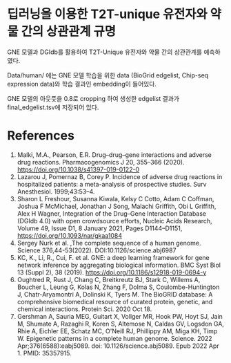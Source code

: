 # 딥러닝을 이용한 T2T-unique 유전자와 약물 간의 상관관계 규명

GNE 모델과 DGIdb를 활용하여 T2T-Unique 유전자와 약물 간의 상관관계를 예측하였다.

Data/human/ 에는 GNE 모델 학습을 위한 data (BioGrid edgelist, Chip-seq expression data)와 학습 결과인 embedding이 들어있다.

GNE 모델의 아웃풋을 0.8로 cropping 하여 생성한 edgelist 결과가 final_edgelist.tsv에 저장되어 있다.

# References
1. Malki, M.A., Pearson, E.R. Drug–drug–gene interactions and adverse drug reactions. Pharmacogenomics J 20, 355–366 (2020). https://doi.org/10.1038/s41397-019-0122-0
2.  Lazarou J, Pomernaz B, Corey P. Incidence of adverse drug reactions in hospitalized patients: a meta-analysis of prospective studies. Surv Anesthesiol. 1999;43:53–4.
3. Sharon L Freshour, Susanna Kiwala, Kelsy C Cotto, Adam C Coffman, Joshua F McMichael, Jonathan J Song, Malachi Griffith, Obi L Griffith, Alex H Wagner, Integration of the Drug–Gene Interaction Database (DGIdb 4.0) with open crowdsource efforts, Nucleic Acids Research, Volume 49, Issue D1, 8 January 2021, Pages D1144–D1151, https://doi.org/10.1093/nar/gkaa1084
4. Sergey Nurk et al. ,The complete sequence of a human genome. Science 376,44-53(2022). DOI:10.1126/science.abj6987 
5. KC, K., Li, R., Cui, F. et al. GNE: a deep learning framework for gene network inference by aggregating biological information. BMC Syst Biol 13 (Suppl 2), 38 (2019). https://doi.org/10.1186/s12918-019-0694-y
6. Oughtred R, Rust J, Chang C, Breitkreutz BJ, Stark C, Willems A, Boucher L, Leung G, Kolas N, Zhang F, Dolma S, Coulombe-Huntington J, Chatr-Aryamontri A, Dolinski K, Tyers M. The BioGRID database: A comprehensive biomedical resource of curated protein, genetic, and chemical interactions. Protein Sci. 2020 Oct 18. 
7.  Gershman A, Sauria MEG, Guitart X, Vollger MR, Hook PW, Hoyt SJ, Jain M, Shumate A, Razaghi R, Koren S, Altemose N, Caldas GV, Logsdon GA, Rhie A, Eichler EE, Schatz MC, O'Neill RJ, Phillippy AM, Miga KH, Timp W. Epigenetic patterns in a complete human genome. Science. 2022 Apr;376(6588):eabj5089. doi: 10.1126/science.abj5089. Epub 2022 Apr 1. PMID: 35357915.
